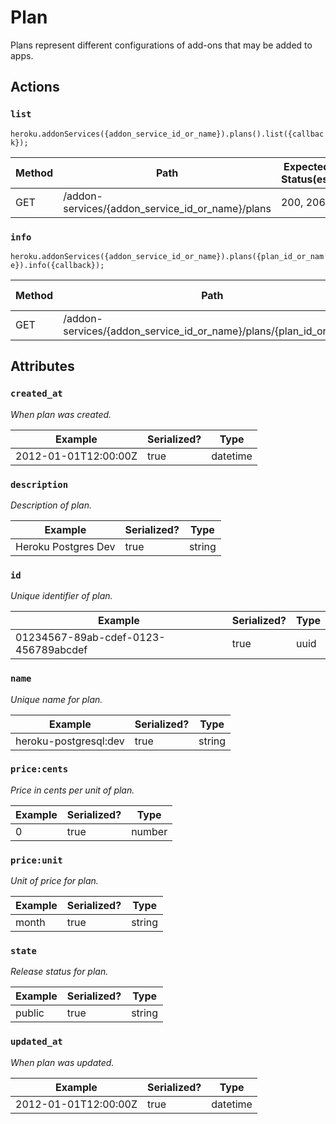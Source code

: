 # Plan

Plans represent different configurations of add-ons that may be added to apps.

## Actions

### `list`

`heroku.addonServices({addon_service_id_or_name}).plans().list({callback});`

Method | Path | Expected Status(es)
--- | --- | ---
GET | /addon-services/{addon_service_id_or_name}/plans | 200, 206

### `info`

`heroku.addonServices({addon_service_id_or_name}).plans({plan_id_or_name}).info({callback});`

Method | Path | Expected Status(es)
--- | --- | ---
GET | /addon-services/{addon_service_id_or_name}/plans/{plan_id_or_name} | 200

## Attributes

### `created_at`

*When plan was created.*

Example | Serialized? | Type
--- | --- | ---
2012-01-01T12:00:00Z | true | datetime

### `description`

*Description of plan.*

Example | Serialized? | Type
--- | --- | ---
Heroku Postgres Dev | true | string

### `id`

*Unique identifier of plan.*

Example | Serialized? | Type
--- | --- | ---
01234567-89ab-cdef-0123-456789abcdef | true | uuid

### `name`

*Unique name for plan.*

Example | Serialized? | Type
--- | --- | ---
heroku-postgresql:dev | true | string

### `price:cents`

*Price in cents per unit of plan.*

Example | Serialized? | Type
--- | --- | ---
0 | true | number

### `price:unit`

*Unit of price for plan.*

Example | Serialized? | Type
--- | --- | ---
month | true | string

### `state`

*Release status for plan.*

Example | Serialized? | Type
--- | --- | ---
public | true | string

### `updated_at`

*When plan was updated.*

Example | Serialized? | Type
--- | --- | ---
2012-01-01T12:00:00Z | true | datetime

